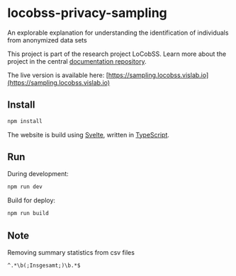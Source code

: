 # locobss-privacy-sampling
An explorable explanation for understanding the identification of individuals from anonymized data sets 

This project is part of the research project LoCobSS. Learn more about the project in the central [documentation repository](https://github.com/sebastian-meier/locobss-documentation).

The live version is available here: [https://sampling.locobss.vislab.io](https://sampling.locobss.vislab.io)

## Install

```bash
npm install
```

The website is build using [Svelte](https://svelte.dev/), written in [TypeScript](https://www.typescriptlang.org).

## Run

During development:

```bash
npm run dev
```

Build for deploy:

```bash
npm run build
```

## Note

Removing summary statistics from csv files
```regex
^.*\b(;Insgesamt;)\b.*$
```